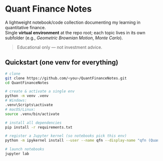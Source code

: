 # Quant Finance Notes

A lightweight notebook/code collection documenting my learning in quantitative finance.  
Single **virtual environment** at the repo root; each topic lives in its own subfolder (e.g., _Geometric Brownian Motion_, _Monte Carlo_).

> Educational only — not investment advice.

## Quickstart (one venv for everything)

```bash
# clone
git clone https://github.com/<you>/QuantFinanceNotes.git
cd QuantFinanceNotes

# create & activate a single env
python -m venv .venv
# Windows:
.venv\Scripts\activate
# macOS/Linux:
source .venv/bin/activate

# install all dependencies
pip install -r requirements.txt

# register a Jupyter kernel (so notebooks pick this env)
python -m ipykernel install --user --name qfn --display-name "qfn (Quant Finance)"

# launch notebooks
jupyter lab
```
